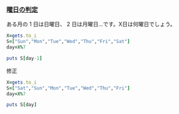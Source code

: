 ### [曜日の判定](https://paiza.jp/works/mondai/conditions_branch/conditions_branch__mod_step4)
ある月の 1 日は日曜日、 2 日は月曜日...です。X日は何曜日でしょう。
```Ruby
X=gets.to_i
S=["Sun","Mon","Tue","Wed","Thu","Fri","Sat"]
day=X%7

puts S[day-1]
```

修正
```Ruby
X=gets.to_i
S=["Sat","Sun","Mon","Tue","Wed","Thu","Fri"]
day=X%7

puts S[day]
```
